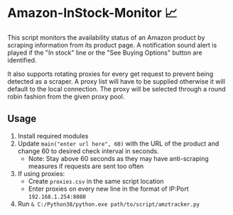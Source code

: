 # Amazon-InStock-Monitor 📈
This script monitors the availability status of an Amazon product by scraping information from its product page. A notification sound alert is played if the "In stock" line or the "See Buying Options" button are identified.

It also supports rotating proxies for every get request to prevent being detected as a scraper. A proxy list will have to be supplied otherwise it will default to the local connection. The proxy will be selected through a round robin fashion from the given proxy pool.

## Usage
1. Install required modules
2. Update `main("enter url here", 60)` with the URL of the product and change 60 to desired check interval in seconds. 
    - Note: Stay above 60 seconds as they may have anti-scraping measures if requests are sent too often
4. If using proxies:
    - Create `proxies.csv` in the same script location
    - Enter proxies on every new line in the format of IP:Port `192.168.1.254:8080`
5. Run `& C:/Python38/python.exe path/to/script/amztracker.py`
